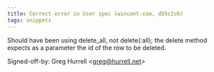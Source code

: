 ```yaml
---
title: Correct error in User spec (wincent.com, d55c2c6)
tags: snippets
---
```


Should have been using delete_all, not delete(:all); the delete method expects as a parameter the id of the row to be deleted.

Signed-off-by: Greg Hurrell &lt;greg@hurrell.net&gt;
